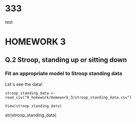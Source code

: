 # 333
test
# HOMEWORK 3
## Q.2 Stroop, standing up or sitting down
### Fit an appropriate model to Stroop standing data

Let`s see the data!
``` {r Stroop}
stroop_standing_data <- read_csv("R_homework/Homework_3/stroop_standing_data.csv")
```
```
View(stroop_standing_data)
```
str(stroop_standing_data)
```
